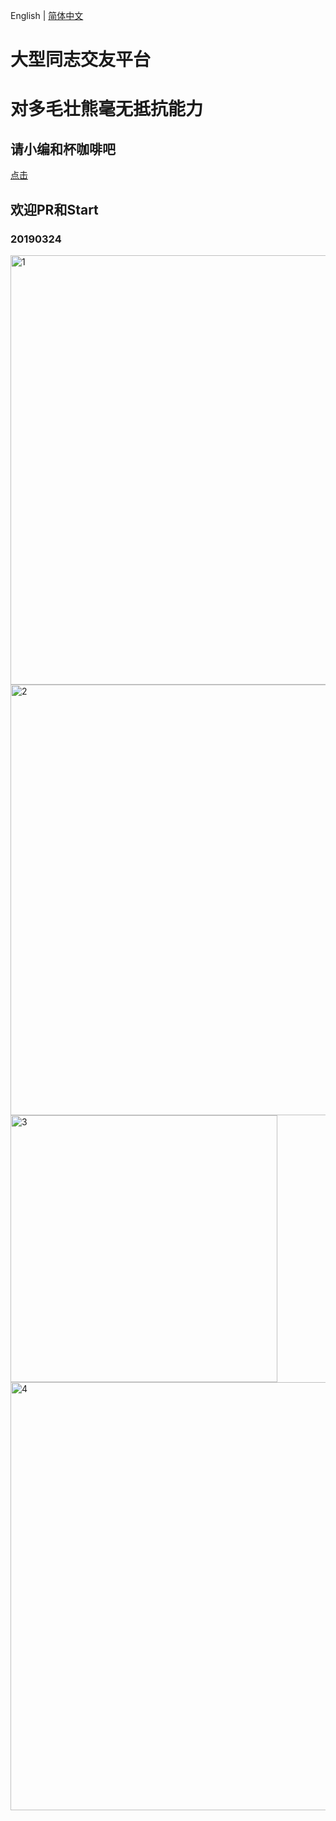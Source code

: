 English | [简体中文](./README.zh-CN.md)

# 大型同志交友平台
# 对多毛壮熊毫无抵抗能力

## 请小编和杯咖啡吧
[点击](https://www.paypal.me/bearaloha)
## 欢迎PR和Start

### 20190324
<img width="687" alt="1" src="https://user-images.githubusercontent.com/48857289/54876023-e0a20280-4e43-11e9-9bf5-aa513bb50c5e.png">
<img width="689" alt="2" src="https://user-images.githubusercontent.com/48857289/54876025-f0b9e200-4e43-11e9-82d2-03f5621fab5f.png">
<img width="427" alt="3" src="https://user-images.githubusercontent.com/48857289/54876028-fdd6d100-4e43-11e9-8579-b04ed25d430e.png">
<img width="685" alt="4" src="https://user-images.githubusercontent.com/48857289/54876031-03ccb200-4e44-11e9-9339-41bcab0ee6d7.png">


